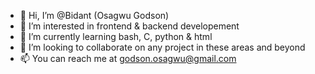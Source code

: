 - 👋 Hi, I’m @Bidant (Osagwu Godson)
- 👀 I’m interested in frontend & backend developement
- 🌱 I’m currently learning bash, C, python & html 
- 💞️ I’m looking to collaborate on any project in these areas and beyond
- 📫 You can reach me at godson.osagwu@gmail.com

<!---
Bidant/Bidant is a ✨ special ✨ repository because its `README.md` (this file) appears on your GitHub profile.
You can click the Preview link to take a look at your changes.
--->
